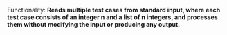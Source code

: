 Functionality: **Reads multiple test cases from standard input, where each test case consists of an integer n and a list of n integers, and processes them without modifying the input or producing any output.**